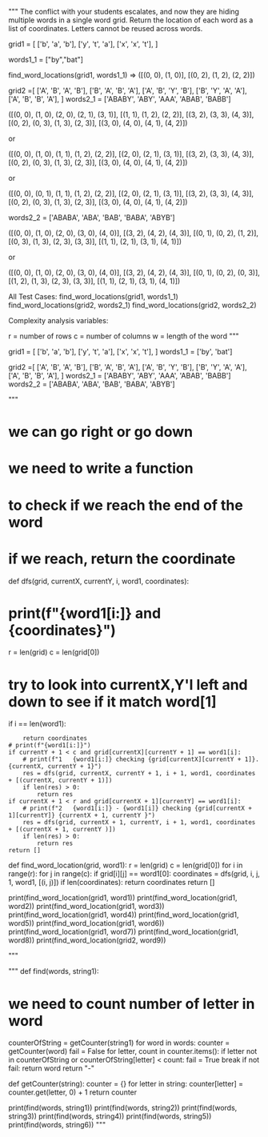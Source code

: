 """
The conflict with your students escalates, 
and now they are hiding multiple words in a single word grid. 
Return the location of each word as a list of coordinates.
Letters cannot be reused across words.

grid1 = [
['b', 'a', 'b'],
['y', 't', 'a'],
['x', 'x', 't'],
]

words1_1 = ["by","bat"]

find_word_locations(grid1, words1_1) =>
([(0, 0), (1, 0)],
[(0, 2), (1, 2), (2, 2)])

grid2 =[
['A', 'B', 'A', 'B'],
['B', 'A', 'B', 'A'],
['A', 'B', 'Y', 'B'],
['B', 'Y', 'A', 'A'],
['A', 'B', 'B', 'A'],
]
words2_1 = ['ABABY', 'ABY', 'AAA', 'ABAB', 'BABB']

([(0, 0), (1, 0), (2, 0), (2, 1), (3, 1)],
[(1, 1), (1, 2), (2, 2)],
[(3, 2), (3, 3), (4, 3)],
[(0, 2), (0, 3), (1, 3), (2, 3)],
[(3, 0), (4, 0), (4, 1), (4, 2)])

or

([(0, 0), (1, 0), (1, 1), (1, 2), (2, 2)],
[(2, 0), (2, 1), (3, 1)],
[(3, 2), (3, 3), (4, 3)],
[(0, 2), (0, 3), (1, 3), (2, 3)],
[(3, 0), (4, 0), (4, 1), (4, 2)])

or

([(0, 0), (0, 1), (1, 1), (1, 2), (2, 2)],
[(2, 0), (2, 1), (3, 1)],
[(3, 2), (3, 3), (4, 3)],
[(0, 2), (0, 3), (1, 3), (2, 3)],
[(3, 0), (4, 0), (4, 1), (4, 2)])

words2_2 = ['ABABA', 'ABA', 'BAB', 'BABA', 'ABYB']

([(0, 0), (1, 0), (2, 0), (3, 0), (4, 0)],
[(3, 2), (4, 2), (4, 3)],
[(0, 1), (0, 2), (1, 2)],
[(0, 3), (1, 3), (2, 3), (3, 3)],
[(1, 1), (2, 1), (3, 1), (4, 1)])

or

([(0, 0), (1, 0), (2, 0), (3, 0), (4, 0)],
[(3, 2), (4, 2), (4, 3)],
[(0, 1), (0, 2), (0, 3)],
[(1, 2), (1, 3), (2, 3), (3, 3)],
[(1, 1), (2, 1), (3, 1), (4, 1)])

All Test Cases:
find_word_locations(grid1, words1_1)
find_word_locations(grid2, words2_1)
find_word_locations(grid2, words2_2)

Complexity analysis variables:

r = number of rows
c = number of columns
w = length of the word
"""


grid1 = [
['b', 'a', 'b'],
['y', 't', 'a'],
['x', 'x', 't'],
]
words1_1 = ['by', 'bat']

grid2 =[
['A', 'B', 'A', 'B'],
['B', 'A', 'B', 'A'],
['A', 'B', 'Y', 'B'],
['B', 'Y', 'A', 'A'],
['A', 'B', 'B', 'A'],
]
words2_1 = ['ABABY', 'ABY', 'AAA', 'ABAB', 'BABB']
words2_2 = ['ABABA', 'ABA', 'BAB', 'BABA', 'ABYB']


"""
# we can go right or go down
# we need to write a function
# to check if we reach the end of the word
# if we reach, return the coordinate
def dfs(grid, currentX, currentY, i, word1, coordinates):
# print(f"{word1[i:]} and {coordinates}")
r = len(grid)
c = len(grid[0])
# try to look into currentX,Y'l left and down to see if it match word[1]
if i == len(word1):

        return coordinates
    # print(f"{word1[i:]}")
    if currentY + 1 < c and grid[currentX][currentY + 1] == word1[i]:
        # print(f"1   {word1[i:]} checking {grid[currentX][currentY + 1]}. {currentX, currentY + 1}")
        res = dfs(grid, currentX, currentY + 1, i + 1, word1, coordinates + [(currentX, currentY + 1)])
        if len(res) > 0:
            return res
    if currentX + 1 < r and grid[currentX + 1][currentY] == word1[i]:
        # print(f"2   {word1[i:]} - {word1[i]} checking {grid[currentX + 1][currentY]} {currentX + 1, currentY }")
        res = dfs(grid, currentX + 1, currentY, i + 1, word1, coordinates + [(currentX + 1, currentY )])
        if len(res) > 0:
            return res
    return []


def find_word_location(grid, word1):
r = len(grid)
c = len(grid[0])
for i in range(r):
for j in range(c):
if grid[i][j] == word1[0]:
coordinates = dfs(grid, i, j, 1, word1, [(i, j)])
if len(coordinates):
return coordinates
return []


print(find_word_location(grid1, word1))
print(find_word_location(grid1, word2))
print(find_word_location(grid1, word3))
print(find_word_location(grid1, word4))
print(find_word_location(grid1, word5))
print(find_word_location(grid1, word6))
print(find_word_location(grid1, word7))
print(find_word_location(grid1, word8))
print(find_word_location(grid2, word9))



"""







"""
def find(words, string1):
# we need to count number of letter in word
counterOfString = getCounter(string1)
for word in words:
counter = getCounter(word)
fail = False
for letter, count in counter.items():
if letter not in counterOfString or counterOfString[letter] < count:
fail = True
break
if not fail:
return word
return "-"

def getCounter(string):
counter = {}
for letter in string:
counter[letter] = counter.get(letter, 0) +  1
return counter

print(find(words, string1))
print(find(words, string2))
print(find(words, string3))
print(find(words, string4))
print(find(words, string5))
print(find(words, string6))
"""